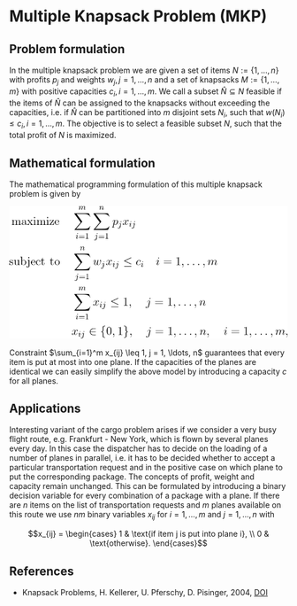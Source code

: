 # Multiple Knapsack Problem (MKP)


## Problem formulation

In the multiple knapsack problem we are given a set of items $N := \lbrace 1, \ldots , n \rbrace$
with profits $p_j$ and weights $w_j, j = 1, \ldots ,n$ and a set of knapsacks $M:= \lbrace 1, \ldots ,m \rbrace$
with positive capacities $c_i, i = 1, \ldots , m$. We call a subset $\hat{N} \subseteq N$ feasible if the items
of $\hat{N}$ can be assigned to the knapsacks without exceeding the capacities, i.e. if $\hat{N}$ can
be partitioned into $m$ disjoint sets $N_i$, such that $w(N_i) \leq c_i, i = 1, \ldots, m$. The objective
is to select a feasible subset $N$, such that the total profit of $N$ is maximized.


## Mathematical formulation

The mathematical programming formulation of this multiple knapsack problem is given by

![Mathematical formulation](./problem.png)

Constraint $\sum_{i=1}^m x_{ij} \leq 1, j = 1, \ldots, n$
guarantees that every item is put at most into one plane. If the
capacities of the planes are identical we can easily simplify the above model by
introducing a capacity $c$ for all planes.


## Applications

Interesting variant of the cargo problem arises
if we consider a very busy flight route, e.g. Frankfurt - New York,
which is flown by several planes every day. In this case the dispatcher has to decide
on the loading of a number of planes in parallel, i.e. it has to be decided whether to
accept a particular transportation request and in the positive case on which plane to
put the corresponding package. The concepts of profit, weight and capacity remain
unchanged. This can be formulated by introducing a binary decision variable for
every combination of a package with a plane. If there are $n$ items on the list of
transportation requests and $m$ planes available on this route we use $nm$ binary variables
$x_{ij}$ for $i = 1, \ldots, m$ and $j = 1, \ldots , n$ with
```math
x_{ij} =
\begin{cases}
1 &  \text{if item j is put into plane i}, \\
0 &  \text{otherwise}.
\end{cases}
```


## References
- Knapsack Problems, H. Kellerer, U. Pferschy, D. Pisinger, 2004, [DOI](https://doi.org/10.1007/978-3-540-24777-7)





